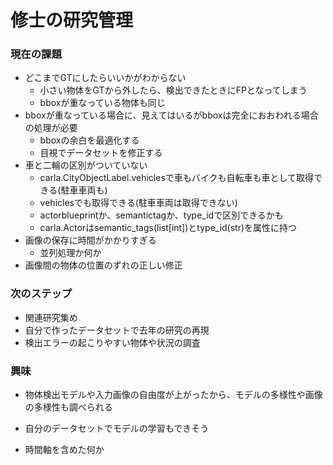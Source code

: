 # 修士の研究管理

### 現在の課題
+ どこまでGTにしたらいいかがわからない
    + 小さい物体をGTから外したら、検出できたときにFPとなってしまう
    + bboxが重なっている物体も同じ
+ bboxが重なっている場合に、見えてはいるがbboxは完全におおわれる場合の処理が必要
    + bboxの余白を最適化する
    + 目視でデータセットを修正する
+ 車と二輪の区別がついていない
    + carla.CityObjectLabel.vehiclesで車もバイクも自転車も車として取得できる(駐車車両も)
    + vehiclesでも取得できる(駐車車両は取得できない)
    + actorblueprintか、semantictagか、type_idで区別できるかも
    + carla.Actorはsemantic_tags(list[int])とtype_id(str)を属性に持つ
+ 画像の保存に時間がかかりすぎる
    + 並列処理か何か
+ 画像間の物体の位置のずれの正しい修正    

### 次のステップ
+ 関連研究集め
+ 自分で作ったデータセットで去年の研究の再現
+ 検出エラーの起こりやすい物体や状況の調査

### 興味
+ 物体検出モデルや入力画像の自由度が上がったから、モデルの多様性や画像の多様性も調べられる
+ 自分のデータセットでモデルの学習もできそう



+ 時間軸を含めた何か